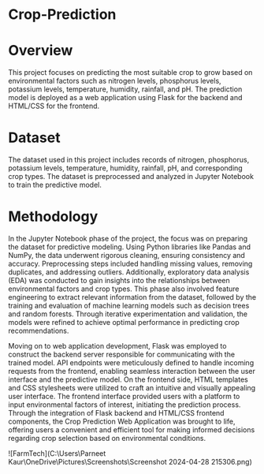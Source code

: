 # Crop-Prediction
# Overview
This project focuses on predicting the most suitable crop to grow based on environmental factors such as nitrogen levels, phosphorus levels, potassium levels, temperature, humidity, rainfall, and pH. The prediction model is deployed as a web application using Flask for the backend and HTML/CSS for the frontend.

# Dataset
The dataset used in this project includes records of nitrogen, phosphorus, potassium levels, temperature, humidity, rainfall, pH, and corresponding crop types. The dataset is preprocessed and analyzed in Jupyter Notebook to train the predictive model.

# Methodology
In the Jupyter Notebook phase of the project, the focus was on preparing the dataset for predictive modeling. Using Python libraries like Pandas and NumPy, the data underwent rigorous cleaning, ensuring consistency and accuracy. Preprocessing steps included handling missing values, removing duplicates, and addressing outliers. Additionally, exploratory data analysis (EDA) was conducted to gain insights into the relationships between environmental factors and crop types. This phase also involved feature engineering to extract relevant information from the dataset, followed by the training and evaluation of machine learning models such as decision trees and random forests. Through iterative experimentation and validation, the models were refined to achieve optimal performance in predicting crop recommendations.

Moving on to web application development, Flask was employed to construct the backend server responsible for communicating with the trained model. API endpoints were meticulously defined to handle incoming requests from the frontend, enabling seamless interaction between the user interface and the predictive model. On the frontend side, HTML templates and CSS stylesheets were utilized to craft an intuitive and visually appealing user interface. The frontend interface provided users with a platform to input environmental factors of interest, initiating the prediction process. Through the integration of Flask backend and HTML/CSS frontend components, the Crop Prediction Web Application was brought to life, offering users a convenient and efficient tool for making informed decisions regarding crop selection based on environmental conditions.

![FarmTech](C:\Users\Parneet Kaur\OneDrive\Pictures\Screenshots\Screenshot 2024-04-28 215306.png)
